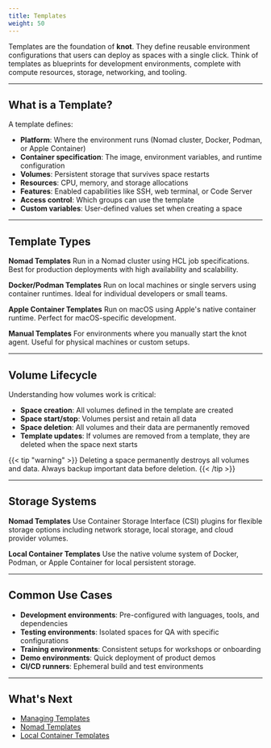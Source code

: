 ```yaml
---
title: Templates
weight: 50
---
```


Templates are the foundation of **knot**. They define reusable environment configurations that users can deploy as spaces with a single click. Think of templates as blueprints for development environments, complete with compute resources, storage, networking, and tooling.

---

## What is a Template?

A template defines:

- **Platform**: Where the environment runs (Nomad cluster, Docker, Podman, or Apple Container)
- **Container specification**: The image, environment variables, and runtime configuration
- **Volumes**: Persistent storage that survives space restarts
- **Resources**: CPU, memory, and storage allocations
- **Features**: Enabled capabilities like SSH, web terminal, or Code Server
- **Access control**: Which groups can use the template
- **Custom variables**: User-defined values set when creating a space

---

## Template Types

**Nomad Templates**
Run in a Nomad cluster using HCL job specifications. Best for production deployments with high availability and scalability.

**Docker/Podman Templates**
Run on local machines or single servers using container runtimes. Ideal for individual developers or small teams.

**Apple Container Templates**
Run on macOS using Apple's native container runtime. Perfect for macOS-specific development.

**Manual Templates**
For environments where you manually start the knot agent. Useful for physical machines or custom setups.

---

## Volume Lifecycle

Understanding how volumes work is critical:

- **Space creation**: All volumes defined in the template are created
- **Space start/stop**: Volumes persist and retain all data
- **Space deletion**: All volumes and their data are permanently removed
- **Template updates**: If volumes are removed from a template, they are deleted when the space next starts

{{< tip "warning" >}}
Deleting a space permanently destroys all volumes and data. Always backup important data before deletion.
{{< /tip >}}

---

## Storage Systems

**Nomad Templates**
Use Container Storage Interface (CSI) plugins for flexible storage options including network storage, local storage, and cloud provider volumes.

**Local Container Templates**
Use the native volume system of Docker, Podman, or Apple Container for local persistent storage.

---

## Common Use Cases

- **Development environments**: Pre-configured with languages, tools, and dependencies
- **Testing environments**: Isolated spaces for QA with specific configurations
- **Training environments**: Consistent setups for workshops or onboarding
- **Demo environments**: Quick deployment of product demos
- **CI/CD runners**: Ephemeral build and test environments

---

## What's Next

- [Managing Templates](managing/)
- [Nomad Templates](nomad-templates/)
- [Local Container Templates](local-containers/)
